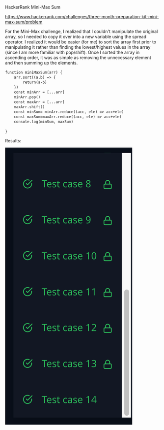 HackerRank Mini-Max Sum

https://www.hackerrank.com/challenges/three-month-preparation-kit-mini-max-sum/problem

For the Mini-Max challenge, I realized that I couldn't manipulate the original array, so I needed to copy it over into a new variable using the spread operator. I realized it would be easier (for me) to sort the array first prior to manipulating it rather than finding the lowest/highest values in the array (since I am more familiar with pop/shift). Once I sorted the array in ascending order, it was as simple as removing the unnecessary element and then summing up the elements.


```
function miniMaxSum(arr) {
    arr.sort((a,b) => {
        return(a-b)
    })
    const minArr = [...arr]
    minArr.pop()
    const maxArr = [...arr]
    maxArr.shift()
    const minSum= minArr.reduce((acc, ele) => acc+ele)
    const maxSum=maxArr.reduce((acc, ele) => acc+ele)
    console.log(minSum, maxSum)

}
```

Results:

![](u3w20d2results.png)